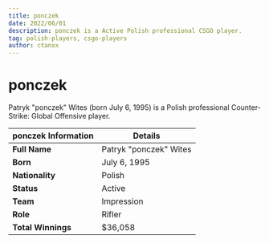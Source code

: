 ```yaml
---
title: ponczek
date: 2022/06/01
description: ponczek is a Active Polish professional CSGO player.
tag: polish-players, csgo-players
author: ctanxx
---
```


# ponczek

Patryk "ponczek" Wites (born July 6, 1995) is a Polish professional Counter-Strike: Global Offensive player.

| **ponczek Information** | **Details**            |
| ----------------------- | ---------------------- |
| **Full Name**           | Patryk "ponczek" Wites |
| **Born**                | July 6, 1995           |
| **Nationality**         | Polish                 |
| **Status**              | Active                 |
| **Team**                | Impression             |
| **Role**                | Rifler	               |
| **Total Winnings**      | $36,058                |